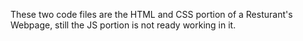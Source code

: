 These two code files are the HTML and CSS portion of a Resturant's Webpage, still the JS portion is not ready working in it.
